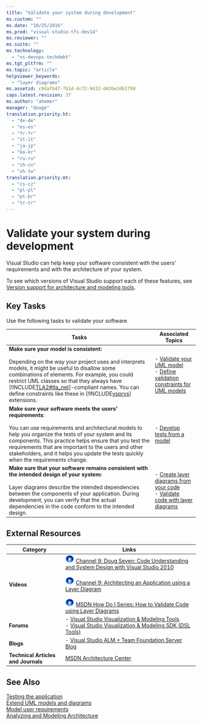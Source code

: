 ```yaml
---
title: "Validate your system during development"
ms.custom: ""
ms.date: "10/25/2016"
ms.prod: "visual-studio-tfs-dev14"
ms.reviewer: ""
ms.suite: ""
ms.technology: 
  - "vs-devops-techdebt"
ms.tgt_pltfrm: ""
ms.topic: "article"
helpviewer_keywords: 
  - "layer diagrams"
ms.assetid: c9dafb47-7b1d-4c72-9432-d43be3db1799
caps.latest.revision: 37
ms.author: "ahomer"
manager: "douge"
translation.priority.ht: 
  - "de-de"
  - "es-es"
  - "fr-fr"
  - "it-it"
  - "ja-jp"
  - "ko-kr"
  - "ru-ru"
  - "zh-cn"
  - "zh-tw"
translation.priority.mt: 
  - "cs-cz"
  - "pl-pl"
  - "pt-br"
  - "tr-tr"
---
```

# Validate your system during development
Visual Studio can help keep your software consistent with the users' requirements and with the architecture of your system.  
  
 To see which versions of Visual Studio support each of these features, see [Version support for architecture and modeling tools](../modeling/what-s-new-for-design-in-visual-studio.md#VersionSupport).  
  
## Key Tasks  
 Use the following tasks to validate your software.  
  
|**Tasks**|**Associated Topics**|  
|---------------|---------------------------|  
|**Make sure your model is consistent:**<br /><br /> Depending on the way your project uses and interprets models, it might be useful to disallow some combinations of elements. For example, you could restrict UML classes so that they always have [!INCLUDE[TLA2#tla_net](../modeling/includes/tla2sharptla_net_md.md)]-compliant names. You can define constraints like these in [!INCLUDE[vsprvs](../code-quality/includes/vsprvs_md.md)] extensions.|-   [Validate your UML model](../modeling/validate-your-uml-model.md)<br />-   [Define validation constraints for UML models](../modeling/define-validation-constraints-for-uml-models.md)|  
|**Make sure your software meets the users' requirements**:<br /><br /> You can use requirements and architectural models to help you organize the tests of your system and its components. This practice helps ensure that you test the requirements that are important to the users and other stakeholders, and it helps you update the tests quickly when the requirements change.|-   [Develop tests from a model](../modeling/develop-tests-from-a-model.md)|  
|**Make sure that your software remains consistent with the intended design of your system:**<br /><br /> Layer diagrams describe the intended dependencies between the components of your application. During development, you can verify that the actual dependencies in the code conform to the intended design.|-   [Create layer diagrams from your code](../modeling/create-layer-diagrams-from-your-code.md)<br />-   [Validate code with layer diagrams](../modeling/validate-code-with-layer-diagrams.md)|  
  
## External Resources  
  
|**Category**|**Links**|  
|------------------|---------------|  
|**Videos**|![link to video](../data-tools/media/playvideo.gif "PlayVideo") [Channel 9: Doug Seven: Code Understanding and System Design with Visual Studio 2010](http://go.microsoft.com/fwlink/?LinkId=216100)<br /><br /> ![link to video](../data-tools/media/playvideo.gif "PlayVideo") [Channel 9: Architecting an Application using a Layer Diagram](http://go.microsoft.com/fwlink/?LinkID=201117)<br /><br /> ![link to video](../data-tools/media/playvideo.gif "PlayVideo") [MSDN How Do I Series: How to Validate Code using Layer Diagrams](http://go.microsoft.com/fwlink/?LinkID=214405)|  
|**Forums**|-   [Visual Studio Visualization & Modeling Tools](http://go.microsoft.com/fwlink/?LinkId=184720)<br />-   [Visual Studio Visualization & Modeling SDK (DSL Tools)](http://go.microsoft.com/fwlink/?LinkId=184721)|  
|**Blogs**|-   [Visual Studio ALM + Team Foundation Server Blog](http://go.microsoft.com/fwlink/?LinkID=201340)|  
|**Technical Articles and Journals**|[MSDN Architecture Center](http://go.microsoft.com/fwlink/?LinkId=201343)|  
  
## See Also  
 [Testing the application](../Topic/Test%20apps%20early%20and%20often.md)   
 [Extend UML models and diagrams](../modeling/extend-uml-models-and-diagrams.md)   
 [Model user requirements](../modeling/model-user-requirements.md)   
 [Analyzing and Modeling Architecture](../modeling/analyze-and-model-your-architecture.md)